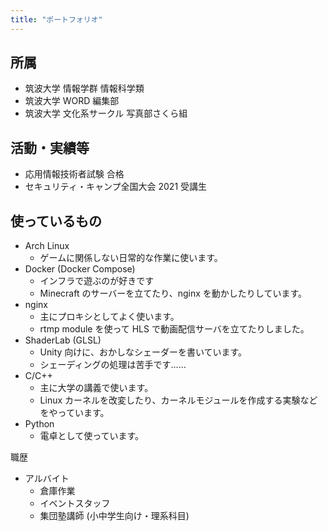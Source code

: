 ```yaml
---
title: "ポートフォリオ"
---
```


## 所属
- 筑波大学 情報学群 情報科学類
- 筑波大学 WORD 編集部
- 筑波大学 文化系サークル 写真部さくら組

## 活動・実績等
- 応用情報技術者試験 合格
- セキュリティ・キャンプ全国大会 2021 受講生

## 使っているもの
- Arch Linux
	- ゲームに関係しない日常的な作業に使います。
- Docker (Docker Compose)
	- インフラで遊ぶのが好きです
	- Minecraft のサーバーを立てたり、nginx を動かしたりしています。
- nginx
	- 主にプロキシとしてよく使います。
	- rtmp module を使って HLS で動画配信サーバを立てたりしました。
- ShaderLab (GLSL)
	- Unity 向けに、おかしなシェーダーを書いています。
	- シェーディングの処理は苦手です……
- C/C++
	- 主に大学の講義で使います。
	- Linux カーネルを改変したり、カーネルモジュールを作成する実験などをやっています。
- Python
	- 電卓として使っています。

職歴
- アルバイト
	- 倉庫作業
	- イベントスタッフ
	- 集団塾講師 (小中学生向け・理系科目)
